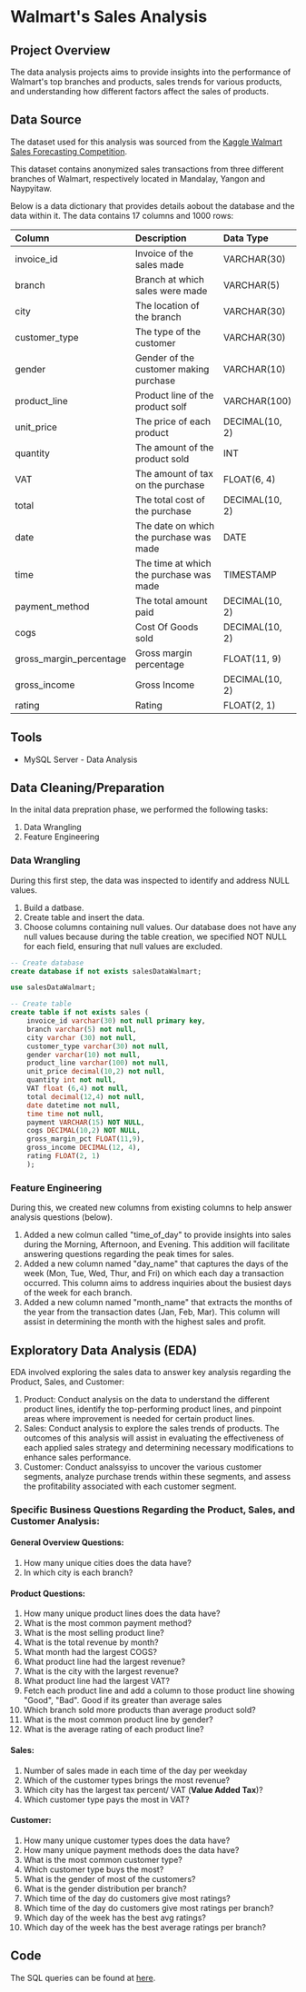# Walmart's Sales Analysis 

## Project Overview

The data analysis projects aims to provide insights into the performance of Walmart's top branches and products, sales trends for various products, and understanding how different factors affect the sales of products.

## Data Source 

The dataset used for this analysis was sourced from the [Kaggle Walmart Sales Forecasting Competition](https://www.kaggle.com/c/walmart-recruiting-store-sales-forecasting).

This dataset contains anonymized sales transactions from three different branches of Walmart, respectively located in Mandalay, Yangon and Naypyitaw. 

Below is a data dictionary that provides details aobout the database and the data within it. The data contains 17 columns and 1000 rows:

| Column                  | Description                             | Data Type      |
| :---------------------- | :-------------------------------------- | :------------- |
| invoice_id              | Invoice of the sales made               | VARCHAR(30)    |
| branch                  | Branch at which sales were made         | VARCHAR(5)     |
| city                    | The location of the branch              | VARCHAR(30)    |
| customer_type           | The type of the customer                | VARCHAR(30)    |
| gender                  | Gender of the customer making purchase  | VARCHAR(10)    |
| product_line            | Product line of the product solf        | VARCHAR(100)   |
| unit_price              | The price of each product               | DECIMAL(10, 2) |
| quantity                | The amount of the product sold          | INT            |
| VAT                 | The amount of tax on the purchase       | FLOAT(6, 4)    |
| total                   | The total cost of the purchase          | DECIMAL(10, 2) |
| date                    | The date on which the purchase was made | DATE           |
| time                    | The time at which the purchase was made | TIMESTAMP      |
| payment_method                 | The total amount paid                   | DECIMAL(10, 2) |
| cogs                    | Cost Of Goods sold                      | DECIMAL(10, 2) |
| gross_margin_percentage | Gross margin percentage                 | FLOAT(11, 9)   |
| gross_income            | Gross Income                            | DECIMAL(10, 2) |
| rating                  | Rating                                  | FLOAT(2, 1)    |

## Tools 
- MySQL Server - Data Analysis

## Data Cleaning/Preparation 

In the inital data prepration phase, we performed the following tasks:

1. Data Wrangling 
2. Feature Engineering 

### Data Wrangling 

During this first step, the data was inspected to identify and address NULL values. 

1. Build a datbase.
2. Create table and insert the data. 
3. Choose columns containing null values. Our database does not have any null values because during the table creation, we specified NOT NULL for each field, ensuring that null values are excluded.

```sql
-- Create database
create database if not exists salesDataWalmart;

use salesDataWalmart;

-- Create table
create table if not exists sales (
    invoice_id varchar(30) not null primary key,
    branch varchar(5) not null, 
    city varchar (30) not null,
    customer_type varchar(30) not null,
    gender varchar(10) not null,
    product_line varchar(100) not null, 
    unit_price decimal(10,2) not null,
    quantity int not null, 
    VAT float (6,4) not null,
    total decimal(12,4) not null,
    date datetime not null,
    time time not null, 
    payment VARCHAR(15) NOT NULL,
    cogs DECIMAL(10,2) NOT NULL,
    gross_margin_pct FLOAT(11,9),
    gross_income DECIMAL(12, 4),
    rating FLOAT(2, 1)
    );
```

### Feature Engineering 

During this, we created new columns from existing columns to help answer analysis questions (below). 

1. Added a new colmun called "time_of_day" to provide insights into sales during the Morning, Afternoon, and Evening. This addition will facilitate answering questions regarding the peak times for sales.
2. Added a new column named "day_name" that captures the days of the week (Mon, Tue, Wed, Thur, and Fri) on which each day a transaction occurred. This column aims to address inquiries about the busiest days of the week for each branch.
3. Added a new column named "month_name" that extracts the months of the year from the transaction dates (Jan, Feb, Mar). This column will assist in determining the month with the highest sales and profit.

## Exploratory Data Analysis (EDA)

EDA involved exploring the sales data to answer key analysis regarding the Product, Sales, and Customer: 

1. Product: Conduct analysis on the data to understand the different product lines, identify the top-performing product lines, and pinpoint areas where improvement is needed for certain product lines.
2. Sales: Conduct analysis to explore the sales trends of products. The outcomes of this analysis will assist in evaluating the effectiveness of each applied sales strategy and determining necessary modifications to enhance sales performance.
3. Customer: Conduct analssyiss to uncover the various customer segments, analyze purchase trends within these segments, and assess the profitability associated with each customer segment.

### Specific Business Questions Regarding the Product, Sales, and Customer Analysis: 

#### General Overview Questions: 

1. How many unique cities does the data have?
2. In which city is each branch?

#### Product Questions: 

1. How many unique product lines does the data have?
2. What is the most common payment method?
3. What is the most selling product line?
4. What is the total revenue by month?
5. What month had the largest COGS?
6. What product line had the largest revenue?
5. What is the city with the largest revenue?
6. What product line had the largest VAT?
7. Fetch each product line and add a column to those product line showing "Good", "Bad". Good if its greater than average sales
8. Which branch sold more products than average product sold?
9. What is the most common product line by gender?
12. What is the average rating of each product line?

#### Sales: 

1. Number of sales made in each time of the day per weekday
2. Which of the customer types brings the most revenue?
3. Which city has the largest tax percent/ VAT (**Value Added Tax**)?
4. Which customer type pays the most in VAT?

#### Customer:

1. How many unique customer types does the data have?
2. How many unique payment methods does the data have?
3. What is the most common customer type?
4. Which customer type buys the most?
5. What is the gender of most of the customers?
6. What is the gender distribution per branch?
7. Which time of the day do customers give most ratings?
8. Which time of the day do customers give most ratings per branch?
9. Which day of the week has the best avg ratings?
10. Which day of the week has the best average ratings per branch?

## Code

The SQL queries can be found at [here](https://github.com/indu-sen/Portfolio-Projects/blob/main/SQL/Walmart's%20Sales/walmart_sale.sql). 









   


